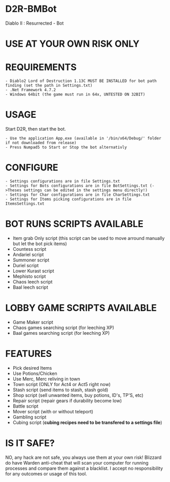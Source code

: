 # D2R-BMBot
Diablo II : Resurrected - Bot

# USE AT YOUR OWN RISK ONLY

# REQUIREMENTS

    - Diablo2 Lord of Destruction 1.13C MUST BE INSTALLED for bot path finding (set the path in Settings.txt)
    - .Net Framework 4.7.2
    - Windows 64bit (the game must run in 64x, UNTESTED ON 32BIT)

# USAGE

 Start D2R, then start the bot.
 
    - Use the application App.exe (available in '/bin/x64/Debug/' folder if not downloaded from release)
    - Press Numpad5 to Start or Stop the bot alternativly
    
# CONFIGURE

    - Settings configurations are in file Settings.txt
    - Settings for Bots configurations are in file BotSettings.txt (->Theses settings can be edited in the settings menu directly!)
    - Settings for Char configurations are in file CharSettings.txt
    - Settings for Items picking configurations are in file ItemsSettings.txt

# BOT RUNS SCRIPTS AVAILABLE

  - Item grab Only script (this script can be used to move arround manually but let the bot pick items)
  - Countess script
  - Andariel script
  - Summoner script
  - Duriel script
  - Lower Kurast script
  - Mephisto script
  - Chaos leech script
  - Baal leech script

# LOBBY GAME SCRIPTS AVAILABLE

  - Game Maker script
  - Chaos games searching script (for leeching XP)
  - Baal games searching script (for leeching XP)

# FEATURES

  - Pick desired Items
  - Use Potions/Chicken
  - Use Merc, Merc reliving in town
  - Town script (ONLY for Act4 or Act5 right now)
  - Stash script (send items to stash, stash gold)
  - Shop script (sell unwanted items, buy potions, ID's, TP'S, etc)
  - Repair script (repair gears if durability become low)
  - Battle script
  - Mover script (with or without teleport)
  - Gambling script
  - Cubing script (**cubing recipes need to be transfered to a settings file**)

# IS IT SAFE?

NO, any hack are not safe, you always use them at your own risk! 
Blizzard do have Warden anti-cheat that will scan your computer for running processes and compare them against a blacklist. 
I accept no responsibility for any outcomes or usage of this tool.
